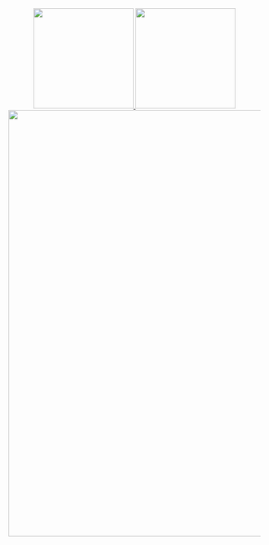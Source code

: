 <div align="center">
  <a href="https://github.com/canonnizq">
    <img height=200 src="https://github-readme-stats.vercel.app/api?username=canonnizq&theme=onedark&rank_icon=percentile&show_icons=true" />
    <img height=200 src="https://github-readme-stats.vercel.app/api/top-langs?username=canonnizq&theme=onedark&layout=compact" />
    <br>
    <img width=850 src="https://github-profile-trophy.vercel.app/?username=canonnizq&theme=onedark&row=1" />
  </a>
</div>
